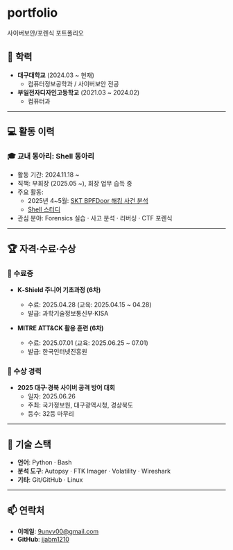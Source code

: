 # portfolio
사이버보안/포렌식 포트폴리오

## 🏫 학력

- **대구대학교** (2024.03 ~ 현재)  
  - 컴퓨터정보공학과 / 사이버보안 전공  
- **부일전자디자인고등학교** (2021.03 ~ 2024.02)  
  - 컴퓨터과

---

## 💻 활동 이력

### 🎓 교내 동아리: Shell 동아리  
- 활동 기간: 2024.11.18 ~  
- 직책: 부회장 (2025.05 ~), 회장 업무 습득 중  
- 주요 활동:
  - 2025년 4~5월: [SKT BPFDoor 해킹 사건 분석](https://www.notion.so/SKT-BPFDoor-200beddc7879803c87aee1a2cc477607?pvs=21)
  - [Shell 스터디](https://www.notion.so/shell-study-204beddc787980668cbee44b23670f18?pvs=21)
- 관심 분야: Forensics 실습 · 사고 분석 · 리버싱 · CTF 포렌식

---

## 🏆 자격·수료·수상

### 📄 수료증
- **K‑Shield 주니어 기초과정 (6차)**  
  - 수료: 2025.04.28 (교육: 2025.04.15 ~ 04.28)  
  - 발급: 과학기술정보통신부·KISA

- **MITRE ATT&CK 활용 훈련 (6차)**  
  - 수료: 2025.07.01 (교육: 2025.06.25 ~ 07.01)  
  - 발급: 한국인터넷진흥원

### 🥇 수상 경력
- **2025 대구·경북 사이버 공격 방어 대회**  
  - 일자: 2025.06.26  
  - 주최: 국가정보원, 대구광역시청, 경상북도
  - 등수: 32등 마무리

---

## 🧰 기술 스택

- **언어**: Python · Bash  
- **분석 도구**: Autopsy · FTK Imager · Volatility · Wireshark  
- **기타**: Git/GitHub · Linux

---

## 📫 연락처

- **이메일**: 9unvv00@gmail.com  
- **GitHub**: [jjabm1210](https://github.com/jjabm1210)

